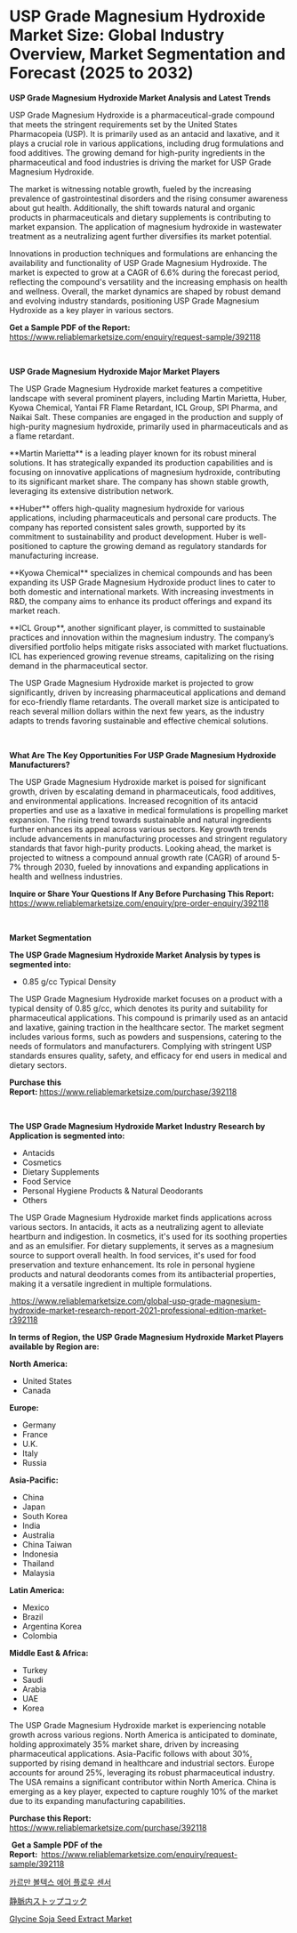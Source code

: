 <p><h1>USP Grade Magnesium Hydroxide Market Size: Global Industry Overview, Market Segmentation and Forecast (2025 to 2032)</h1></p><p><strong>USP Grade Magnesium Hydroxide Market Analysis and Latest Trends</strong></p>
<p><p>USP Grade Magnesium Hydroxide is a pharmaceutical-grade compound that meets the stringent requirements set by the United States Pharmacopeia (USP). It is primarily used as an antacid and laxative, and it plays a crucial role in various applications, including drug formulations and food additives. The growing demand for high-purity ingredients in the pharmaceutical and food industries is driving the market for USP Grade Magnesium Hydroxide.</p><p>The market is witnessing notable growth, fueled by the increasing prevalence of gastrointestinal disorders and the rising consumer awareness about gut health. Additionally, the shift towards natural and organic products in pharmaceuticals and dietary supplements is contributing to market expansion. The application of magnesium hydroxide in wastewater treatment as a neutralizing agent further diversifies its market potential.</p><p>Innovations in production techniques and formulations are enhancing the availability and functionality of USP Grade Magnesium Hydroxide. The market is expected to grow at a CAGR of 6.6% during the forecast period, reflecting the compound's versatility and the increasing emphasis on health and wellness. Overall, the market dynamics are shaped by robust demand and evolving industry standards, positioning USP Grade Magnesium Hydroxide as a key player in various sectors.</p></p>
<p><strong>Get a Sample PDF of the Report:&nbsp;</strong> <a href="https://www.reliablemarketsize.com/enquiry/request-sample/392118?utm_campaign=1840&utm_medium=2&utm_source=Github&utm_content=ia&utm_term=17012025&utm_id=usp-grade-magnesium-hydroxide">https://www.reliablemarketsize.com/enquiry/request-sample/392118</a></p>
<p>&nbsp;</p>
<p><strong>USP Grade Magnesium Hydroxide Major Market Players</strong></p>
<p><p>The USP Grade Magnesium Hydroxide market features a competitive landscape with several prominent players, including Martin Marietta, Huber, Kyowa Chemical, Yantai FR Flame Retardant, ICL Group, SPI Pharma, and Naikai Salt. These companies are engaged in the production and supply of high-purity magnesium hydroxide, primarily used in pharmaceuticals and as a flame retardant.</p><p>**Martin Marietta** is a leading player known for its robust mineral solutions. It has strategically expanded its production capabilities and is focusing on innovative applications of magnesium hydroxide, contributing to its significant market share. The company has shown stable growth, leveraging its extensive distribution network.</p><p>**Huber** offers high-quality magnesium hydroxide for various applications, including pharmaceuticals and personal care products. The company has reported consistent sales growth, supported by its commitment to sustainability and product development. Huber is well-positioned to capture the growing demand as regulatory standards for manufacturing increase.</p><p>**Kyowa Chemical** specializes in chemical compounds and has been expanding its USP Grade Magnesium Hydroxide product lines to cater to both domestic and international markets. With increasing investments in R&D, the company aims to enhance its product offerings and expand its market reach.</p><p>**ICL Group**, another significant player, is committed to sustainable practices and innovation within the magnesium industry. The company’s diversified portfolio helps mitigate risks associated with market fluctuations. ICL has experienced growing revenue streams, capitalizing on the rising demand in the pharmaceutical sector.</p><p>The USP Grade Magnesium Hydroxide market is projected to grow significantly, driven by increasing pharmaceutical applications and demand for eco-friendly flame retardants. The overall market size is anticipated to reach several million dollars within the next few years, as the industry adapts to trends favoring sustainable and effective chemical solutions.</p></p>
<p>&nbsp;</p>
<p><strong>What Are The Key Opportunities For USP Grade Magnesium Hydroxide Manufacturers?</strong></p>
<p><p>The USP Grade Magnesium Hydroxide market is poised for significant growth, driven by escalating demand in pharmaceuticals, food additives, and environmental applications. Increased recognition of its antacid properties and use as a laxative in medical formulations is propelling market expansion. The rising trend towards sustainable and natural ingredients further enhances its appeal across various sectors. Key growth trends include advancements in manufacturing processes and stringent regulatory standards that favor high-purity products. Looking ahead, the market is projected to witness a compound annual growth rate (CAGR) of around 5-7% through 2030, fueled by innovations and expanding applications in health and wellness industries.</p></p>
<p><strong>Inquire or Share Your Questions If Any Before Purchasing This Report:</strong> <a href="https://www.reliablemarketsize.com/enquiry/pre-order-enquiry/392118?utm_campaign=1840&utm_medium=2&utm_source=Github&utm_content=ia&utm_term=17012025&utm_id=usp-grade-magnesium-hydroxide">https://www.reliablemarketsize.com/enquiry/pre-order-enquiry/392118</a></p>
<p>&nbsp;</p>
<p><strong>Market Segmentation</strong></p>
<p><strong>The USP Grade Magnesium Hydroxide Market Analysis by types is segmented into:</strong></p>
<p><ul><li>0.85 g/cc Typical Density</li></ul></p>
<p><p>The USP Grade Magnesium Hydroxide market focuses on a product with a typical density of 0.85 g/cc, which denotes its purity and suitability for pharmaceutical applications. This compound is primarily used as an antacid and laxative, gaining traction in the healthcare sector. The market segment includes various forms, such as powders and suspensions, catering to the needs of formulators and manufacturers. Complying with stringent USP standards ensures quality, safety, and efficacy for end users in medical and dietary sectors.</p></p>
<p><strong>Purchase this Report:&nbsp;</strong><a href="https://www.reliablemarketsize.com/purchase/392118?utm_campaign=1840&utm_medium=2&utm_source=Github&utm_content=ia&utm_term=17012025&utm_id=usp-grade-magnesium-hydroxide">https://www.reliablemarketsize.com/purchase/392118</a></p>
<p>&nbsp;</p>
<p><strong>The USP Grade Magnesium Hydroxide Market Industry Research by Application is segmented into:</strong></p>
<p><ul><li>Antacids</li><li>Cosmetics</li><li>Dietary Supplements</li><li>Food Service</li><li>Personal Hygiene Products & Natural Deodorants</li><li>Others</li></ul></p>
<p><p>The USP Grade Magnesium Hydroxide market finds applications across various sectors. In antacids, it acts as a neutralizing agent to alleviate heartburn and indigestion. In cosmetics, it's used for its soothing properties and as an emulsifier. For dietary supplements, it serves as a magnesium source to support overall health. In food services, it's used for food preservation and texture enhancement. Its role in personal hygiene products and natural deodorants comes from its antibacterial properties, making it a versatile ingredient in multiple formulations.</p></p>
<p><a href="https://www.reliablemarketsize.com/global-usp-grade-magnesium-hydroxide-market-research-report-2021-professional-edition-market-r392118?utm_campaign=1840&utm_medium=2&utm_source=Github&utm_content=ia&utm_term=17012025&utm_id=usp-grade-magnesium-hydroxide">&nbsp;https://www.reliablemarketsize.com/global-usp-grade-magnesium-hydroxide-market-research-report-2021-professional-edition-market-r392118</a></p>
<p><strong>In terms of Region, the USP Grade Magnesium Hydroxide Market Players available by Region are:</strong></p>
<p>
    <p> <strong> North America: </strong>
        <ul>
            <li>United States</li>
            <li>Canada</li>
        </ul>
        </p> 
    <p> <strong> Europe: </strong>
        <ul>
            <li>Germany</li>
            <li>France</li>
            <li>U.K.</li>
            <li>Italy</li>
            <li>Russia</li>
        </ul>
        </p> 
    <p> <strong> Asia-Pacific: </strong>
        <ul>
            <li>China</li>
            <li>Japan</li>
            <li>South Korea</li>
            <li>India</li>
            <li>Australia</li>
            <li>China Taiwan</li>
            <li>Indonesia</li>
            <li>Thailand</li>
            <li>Malaysia</li>
        </ul>
        </p> 
    <p> <strong> Latin America: </strong>
        <ul>
            <li>Mexico</li>
            <li>Brazil</li>
            <li>Argentina Korea</li>
            <li>Colombia</li>
        </ul>
        </p> 
    <p> <strong> Middle East & Africa: </strong>
        <ul>
            <li>Turkey</li>
            <li>Saudi</li>
            <li>Arabia</li>
            <li>UAE</li>
            <li>Korea</li>
        </ul>
    </p>
    </p>
<p><p>The USP Grade Magnesium Hydroxide market is experiencing notable growth across various regions. North America is anticipated to dominate, holding approximately 35% market share, driven by increasing pharmaceutical applications. Asia-Pacific follows with about 30%, supported by rising demand in healthcare and industrial sectors. Europe accounts for around 25%, leveraging its robust pharmaceutical industry. The USA remains a significant contributor within North America. China is emerging as a key player, expected to capture roughly 10% of the market due to its expanding manufacturing capabilities.</p></p>
<p><strong>Purchase this Report: </strong><a href="https://www.reliablemarketsize.com/purchase/392118?utm_campaign=1840&utm_medium=2&utm_source=Github&utm_content=ia&utm_term=17012025&utm_id=usp-grade-magnesium-hydroxide">https://www.reliablemarketsize.com/purchase/392118</a></p>
<p>&nbsp;<strong>Get a Sample PDF of the Report:&nbsp;&nbsp;</strong><a href="https://www.reliablemarketsize.com/enquiry/request-sample/392118?utm_campaign=1840&utm_medium=2&utm_source=Github&utm_content=ia&utm_term=17012025&utm_id=usp-grade-magnesium-hydroxide">https://www.reliablemarketsize.com/enquiry/request-sample/392118</a></p>
<p><strong></strong></p>
<p><p><a href="https://github.com/laholand/Market-Research-Report-List-6/blob/main/712408031376.md?utm_campaign=1840&utm_medium=2&utm_source=Github&utm_content=ia&utm_term=17012025&utm_id=usp-grade-magnesium-hydroxide">카르만 볼텍스 에어 플로우 센서</a></p><p><a href="https://github.com/mohamedbakry57/Market-Research-Report-List-6/blob/main/414685431177.md?utm_campaign=1840&utm_medium=2&utm_source=Github&utm_content=ia&utm_term=17012025&utm_id=usp-grade-magnesium-hydroxide">静脈内ストップコック</a></p><p><a href="https://github.com/vimar16th/Market-Research-Report-List-7/blob/main/glycine-soja-seed-extract-market.md?utm_campaign=1840&utm_medium=2&utm_source=Github&utm_content=ia&utm_term=17012025&utm_id=usp-grade-magnesium-hydroxide">Glycine Soja Seed Extract Market</a></p></p>